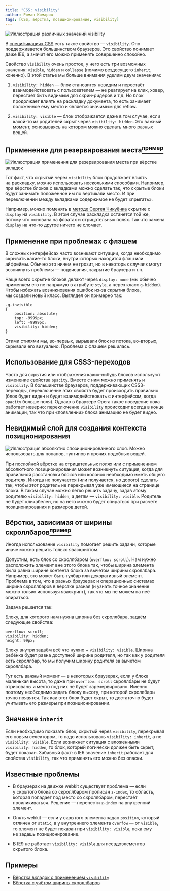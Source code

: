 ```yaml
---
title: "CSS: visibility"
author: Роман Комаров
tags: [CSS, вёрстка, позиционирование, visibility]
---
```


![Иллюстрация различных значений visibility][3]

В [спецификациях CSS][7] есть такое свойство — `visibility`. Оно поддерживается большинством браузеров. Это свойство понимает даже IE6, а значит его можно применять совершенно спокойно.

Свойство `visibility` очень простое, у него есть три возможных значения: `visible`, `hidden` и `collapse` (помимо вездесущего `inherit`, конечно). В этой статье мы больше внимания уделим двум значениям:

1. `visibility: hidden` — блок становится невидим и перестаёт взаимодействовать с пользователем — не реагирует на клик, ховер, перестаёт быть видимым для скрин-ридеров и т.д. Но блок продолжает влиять на раскладку документа, то есть занимает положенное ему место и является значимым для reflow.

2. `visibility: visible` — блок отображается даже в том случае, если какой-то из родителей скрыт через `visibility: hidden`. Это важный момент, основываясь на котором можно сделать много разных вещей.

## Применение для резервирования места[<sup>пример</sup>][2]

![Иллюстрация применения для резервирования места при вёрстке вкладок][4]

Тот факт, что скрытый через `visibility` блок продолжает влиять на раскладку, можно использовать несколькими способами. Например, при вёрстке блоков с вкладками можно сделать так, что скрытые блоки будут занимать положенное им по вертикали место. И при переключении между вкладками содержимое не будет «прыгать».

Например, можно поменять в [методе Сергея Чикуёнка][1] скрытие с `display` на `visibility`. В этом случае раскладка останется той же, потому что основана на флоатах и отрицательных полях. Так что замена `display` на что-то другое ничего не сломает.

## Применение при проблемах с флэшем

В сложных интерфейсах часто возникают ситуации, когда необходимо скрывать какие-то блоки, внутри которых находится флэш или айфреймы. Обычно это ничем не грозит, но в некоторых случаях могут возникнуть проблемы — подвисания, закрытие браузера и т.п.

Чаще всего скрытие блоков делают через `display: none` (мы обычно применяем его не напрямую в атрибуте `style`, а через класс `g-hidden`). Чтобы избежать возникновения ошибок из-за скрытия блока, мы создали новый класс. Выглядел он примерно так:

	.g-invisible
	{
	    position: absolute;
	    top: -9999px;
	    left: -9999px;
	    visibility: hidden;
	}

Этими стилями мы, во-первых, вырывали блок из потока, во-вторых, скрывали его визуально. Проблема с флэшем решилась.

## Использование для CSS3-переходов

Часто для скрытия или отображения каких-нибудь блоков используют изменение свойства `opacity`. Вместе с ним можно применять и `visibility`. В большинстве браузеров, поддерживающих CSS3-переходы, переключение этих свойств будет происходить правильно (блок будет виден и будет взаимодействовать с интерфейсом, когда `opacity` больше ноля). Однако в браузере Opera такое поведение пока работает неверно: переключение `visibility` происходит всегда в конце анимации, так что при «появлении» блока анимацию не будет видно.

## Невидимый слой для создания контекста позиционирования

![Иллюстрация абсолютно спозиционированного слоя. Можно использовать для попапов, тултипов и прочих подобных вещей.][6]

При послойной вёрстке на отрицательных полях или с применением абсолютного позиционирования может возникнуть ситуация, когда для правильной расстановки блоков или колонок необходимо иметь общего родителя. Иногда не получается (или получается, но дорого) сделать так, чтобы этот родитель не перекрывал уже имеющиеся на странице блоки. В таком случае можно легко решить задачу, задав этому родителю `visibility: hidden`, а детям — `visibility: visible`. Родитель не будет кликабелен, но на него можно будет опираться при расчете позиционирования и размеров детей.

## Вёрстки, зависимая от ширины скроллбаров[<sup>пример</sup>][5]

Иногда использование `visibility` помогает решить задачи, которые иначе можно решить только яваскриптом.

Допустим, есть блок со скроллбаром (`overflow: scroll`). Нам нужно расположить элемент вне этого блока так, чтобы ширина элемента была равна ширине контента блока за вычетом ширины скроллбара. Например, это может быть тулбар или декоративный элемент. Проблема в том, что в разных браузерах и операционных системах ширина скроллбаров в вёрстке разная (и узнать точное значение можно только используя яваскрипт), так что мы не можем на неё опираться.

Задача решается так:

Блоку, для которого нам нужна ширина без скроллбара, задаём следующие свойства:

	overflow: scroll;
	visibility: hidden;
	height: 99px;

Блоку внутри задаём всё что нужно + `visibility: visible`. Ширина ребёнка будет равна доступной ширине родителя, но так как у родителя есть скроллбар, то мы получим ширину родителя за вычетом скроллбара.

Тут есть важный момент — в некоторых браузерах, если у блока маленькая высота, то даже при `overflow: scroll` скроллбары не будут отрисованы и место под них не будет зарезервировано. Именно поэтому необходимо задать блоку высоту, при которой скроллбары точно появятся. Так как этот блок будет скрыт, то достаточно будет учитывать его размеры при позиционировании.

## Значение `inherit`

Если необходимо показать блок, скрытый через `visibility`, перекрывая его новым селектором, то надо использовать `visibility: inherit`, а не `visibility: visible`. Если возникнет ситуация с вложенными `visibility: hidden`, то блок, который логически должен быть скрыт, будет показан. Забавный факт: в IE6 значение `inherit` работает для свойства `visibility`, так что применять его можно без опаски.

## Известные проблемы

- В браузерах на движке webkit существует проблема — если у скрытого блока со скроллбаром прописан `z-index`, то область, которая попадает под место со скроллбаром, перестаёт прокликиваться. Решение — перенести `z-index` на внутренний элемент.

- Опять webkit — если у скрытого элемента задан `position`, который отличен от `static`, а у внутреннего элемента `overfow` — от `visible`, то элемент не будет показан при `visibility: visible`, пока ему не задашь позиционирование.

- В IE9 не работает `visibility: visible` для псевдоэлементов скрытого блока.

## Примеры
- [Вёрстка вкладок с применением `visibility`][2]
- [Вёрстка с учётом ширины скроллбаров][5]

[1]: http://chikuyonok.ru/2009/04/dl-tabs/
[2]: http://yandex-ui.github.com/Examples/visibility/
[5]: http://yandex-ui.github.com/Examples/visibility/scroll/
[3]: http://img-fotki.yandex.ru/get/5409/1076905.0/0_5ffce_c06f06a8_orig
[4]: http://img-fotki.yandex.ru/get/5409/1076905.0/0_5ffcf_5f386d85_orig
[6]: http://img-fotki.yandex.ru/get/4707/1076905.0/0_5ffd0_2b97cf_orig
[7]: http://www.w3.org/TR/css3-box/#visibility